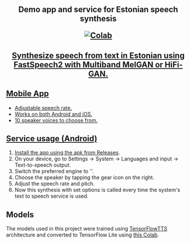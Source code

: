 <h2 align="center">
<p>Demo app and service for Estonian speech synthesis

<p align="center">
    <a href="https://colab.research.google.com/drive/1K6ZRVmBPdAG7bU7ohKEmVtM_6kFjSbP8?usp=sharing">
        <img alt="Colab" src="https://colab.research.google.com/assets/colab-badge.svg">
</p>
</h2>
<h2 align="center">
Synthesize speech from text in Estonian using FastSpeech2 with Multiband MelGAN or HiFi-GAN.
</h2>

## Mobile App
- Adjustable speech rate.
- Works on both Android and iOS.
- 10 speaker voices to choose from.

## Service usage (Android)
1. Install the app using the apk from [Releases](https://github.com/TartuNLP/tflite_app_flutter/releases).
2. On your device, go to Settings -> System -> Languages and input -> Text-to-speech output.
3. Switch the preferred engine to ''.
4. Choose the speaker by tapping the gear icon on the right.
5. Adjust the speech rate and pitch.
6. Now this synthesis with set options is called every time the system's text to speech service is used.

## Models
The models used in this project were trained using [TensorFlowTTS](https://github.com/TensorSpeech/TensorflowTTS) architecture and converted to TensorFlow Lite using [this Colab](https://colab.research.google.com/drive/1K6ZRVmBPdAG7bU7ohKEmVtM_6kFjSbP8?usp=sharing).